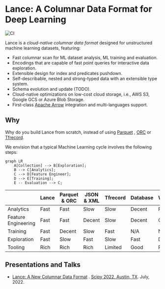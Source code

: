# Lance: A Columnar Data Format for Deep Learning

![CI](https://github.com/eto-ai/lance/actions/workflows/cpp.yml/badge.svg)

Lance is a *cloud-native columnar data format* designed for unstructured machine learning datasets, featuring:

* Fast columnar scan for ML dataset analysis, ML training and evaluation.
* Encodings that are capable of fast point queries for interactive data exploration.
* Extensible design for index and predicates pushdown.
* Self-describable, nested and strong-typed data with an extensible type system.
* Schema evolution and update (TODO).
* Cloud-native optimizations on low-cost cloud storage, i.e., AWS S3, Google GCS or Azure Blob Storage.
* First-class [Apache Arrow](https://arrow.apache.org/) integration and multi-languages support.

## Why

Why do you build Lance from scratch, instead of using [Parquet](https://parquet.apache.org/)
, [ORC](https://orc.apache.org/) or [Tfrecord](https://www.tensorflow.org/tutorials/load_data/tfrecord).

We envision that a typical Machine Learning cycle involves the following steps:

```mermaid
graph LR
    A[Collection] --> B[Exploration];
    B --> C[Analytics];
    C --> D[Feature Engineer];
    D --> E[Training];
    E -- Evaluation --> C;
```


|                     | Lance | Parquet & ORC | JSON & XML | Tfrecord | Database | Warehouse |
|---------------------|-------|---------------|------------|----------|----------|-----------|
| Analytics           | Fast  | Fast          | Slow       | Slow     | Decent   | Fast      |
| Feature Engineering | Fast  | Fast          | Decent     | Slow     | Decent   | Good      |
| Training            | Fast  | Decent        | Slow       | Fast     | N/A      | N/A       |
| Exploration         | Fast  | Slow          | Fast       | Slow     | Fast     | Decent    |
| Tooling             | Rich  | Rich          | Rich       | Limited  | Good     | Rich      |

## Presentations and Talks

* [Lance: A New Columnar Data Format](https://docs.google.com/presentation/d/1a4nAiQAkPDBtOfXFpPg7lbeDAxcNDVKgoUkw3cUs2rE/edit#slide=id.p)
  .
  [Scipy 2022, Austin, TX](https://www.scipy2022.scipy.org/posters). July, 2022.
